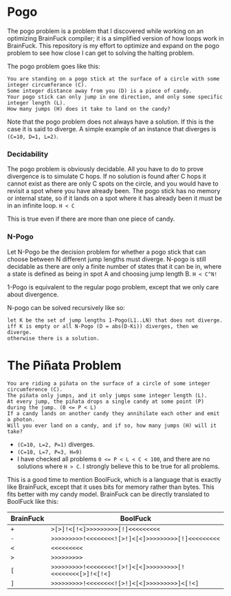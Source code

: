 # Pogo

The pogo problem is a problem that I discovered while working on an optimizing BrainFuck compiler; it is a simplified version of how loops work in BrainFuck.
This repository is my effort to optimize and expand on the pogo problem to see how close I can get to solving the halting problem.

The pogo problem goes like this:

    You are standing on a pogo stick at the surface of a circle with some integer circumferance (C).
    Some integer distance away from you (D) is a piece of candy.
    Your pogo stick can only jump in one direction, and only some specific integer length (L).
    How many jumps (H) does it take to land on the candy?

Note that the pogo problem does not always have a solution. If this is the case it is said to diverge.
A simple example of an instance that diverges is `(C=10, D=1, L=2)`.

### Decidability

The pogo problem is obviously decidable. All you have to do to prove divergence is to simulate C hops. If no solution is found after C hops it cannot exist as there are only C spots on the circle, and you would have to revisit a spot where you have already been. The pogo stick has no memory or internal state, so if it lands on a spot where it has already been it must be in an infinite loop. `H < C`

This is true even if there are more than one piece of candy.

### N-Pogo

Let N-Pogo be the decision problem for whether a pogo stick that can choose between N different jump lengths must diverge. N-pogo is still decidable as there are only a finite number of states that it can be in, where a state is defined as being in spot A and choosing jump length B. `H < C^N!`

1-Pogo is equivalent to the regular pogo problem, except that we only care about divergence.

N-pogo can be solved recursively like so:

    let K be the set of jump lengths 1-Pogo(L1..LN) that does not diverge.
    iff K is empty or all N-Pogo (D = abs(D-Ki)) diverges, then we diverge.
    otherwise there is a solution.


# The Piñata Problem

    You are riding a piñata on the surface of a circle of some integer circumference (C).
    The piñata only jumps, and it only jumps some integer length (L).
    At every jump, the piñata drops a single candy at some point (P) during the jump. (0 <= P < L)
    If a candy lands on another candy they annihilate each other and emit a photon.
    Will you ever land on a candy, and if so, how many jumps (H) will it take?

* `(C=10, L=2, P=1)` diverges.
* `(C=10, L=7, P=3, H=9)`
* I have checked all problems `0 <= P < L < C < 100`, and there are no solutions where `H > C`. I strongly believe this to be true for all problems.

This is a good time to mention BoolFuck, which is a language that is exactly like BrainFuck, except that it uses bits for memory rather than bytes. This fits better with my candy model. BrainFuck can be directly translated to BoolFuck like this:

| BrainFuck | BoolFuck                                                  |
|-----------|-----------------------------------------------------------|
| `+`       | `>[>]!<[!<]>>>>>>>>>[!]<<<<<<<<<`                         |
| `-`       | `>>>>>>>>>!<<<<<<<<![>!]<[<]>>>>>>>>>[!]<<<<<<<<<`        |
| `<`       | `<<<<<<<<<`                                               |
| `>`       | `>>>>>>>>>`                                               |
| `[`       | `>>>>>>>>>!<<<<<<<<![>!]<[<]>>>>>>>>>[!<<<<<<<<[>]!<[!<]` |
| `]`       | `>>>>>>>>>!<<<<<<<<![>!]<[<]>>>>>>>>>]<[!<]`              |

